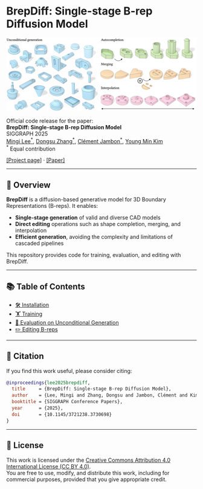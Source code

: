 # BrepDiff: Single-stage B-rep Diffusion Model

![teaser](assets/teaser.png)

Official code release for the paper:  
**BrepDiff: Single-stage B-rep Diffusion Model**  
SIGGRAPH 2025  
[Mingi Lee<sup>*</sup>](https://mingilikesmangos.github.io/), [Dongsu Zhang<sup>*</sup>](https://dszhang.me/about), [Clément Jambon<sup>*</sup>](https://clementjambon.github.io/), [Young Min Kim](https://3d.snu.ac.kr/members/)  
<sup>*</sup> Equal contribution  

[[Project page]](https://brepdiff.github.io/) · [[Paper]](https://drive.google.com/file/d/1ZkdjmljmbJer5Lbn55UwKRqR9AcHBydA/view?usp=sharing)

---

## 🌟 Overview

**BrepDiff** is a diffusion-based generative model for 3D Boundary Representations (B-reps). It enables:

- **Single-stage generation** of valid and diverse CAD models
- **Direct editing** operations such as shape completion, merging, and interpolation
- **Efficient generation**, avoiding the complexity and limitations of cascaded pipelines

This repository provides code for training, evaluation, and editing with BrepDiff.

---

## 📚 Table of Contents

- [🛠 Installation](docs/installation.md)
- [🏋️ Training](docs/training.md)
- [🎲 Evaluation on Unconditional Generation](docs/evaluation.md)
- [✏️ Editing B-reps](docs/viewer.md)

---

## 📄 Citation

If you find this work useful, please consider citing:

```bibtex
@inproceedings{lee2025brepdiff,
  title     = {BrepDiff: Single-stage B-rep Diffusion Model},
  author    = {Lee, Mingi and Zhang, Dongsu and Jambon, Clément and Kim, Young Min},
  booktitle = {SIGGRAPH Conference Papers},
  year      = {2025},
  doi       = {10.1145/3721238.3730698}
}
```

---

## 📜 License
This work is licensed under the [Creative Commons Attribution 4.0 International License (CC BY 4.0)](https://creativecommons.org/licenses/by/4.0/).  
You are free to use, modify, and distribute this work, including for commercial purposes, provided that you give appropriate credit.
